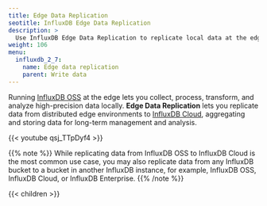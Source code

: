 ```yaml
---
title: Edge Data Replication
seotitle: InfluxDB Edge Data Replication
description: >
  Use InfluxDB Edge Data Replication to replicate local data at the edge to InfluxDB Cloud.
weight: 106
menu:
  influxdb_2_7:
    name: Edge data replication
    parent: Write data
---
```


Running [InfluxDB OSS](/influxdb/v2.7/install/) at the edge lets you collect, process, transform, and analyze high-precision data locally.
**Edge Data Replication** lets you replicate data from distributed edge environments to [InfluxDB Cloud](/influxdb/cloud/sign-up/), aggregating and storing data for long-term management and analysis.

{{< youtube qsj_TTpDyf4 >}}

{{% note %}}
While replicating data from InfluxDB OSS to InfluxDB Cloud is the most common use case, you may also replicate data from any InfluxDB bucket to a bucket in another InfluxDB instance, for example, InfluxDB OSS, InfluxDB Cloud, or InfluxDB Enterprise.
{{% /note %}}

{{< children >}}
